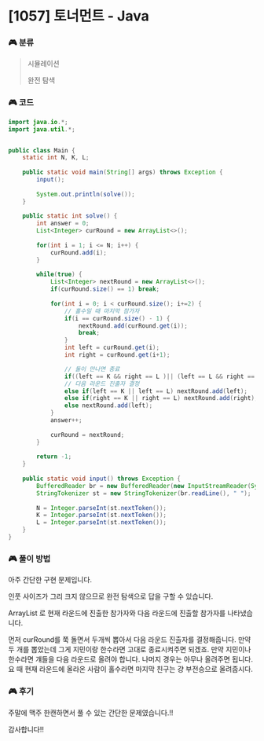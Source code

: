 # [1057] 토너먼트 - Java

###  :video_game: 분류

> 시뮬레이션
>
> 완전 탐색



### :video_game: 코드

```java
import java.io.*;
import java.util.*;


public class Main {
	static int N, K, L;
	
	public static void main(String[] args) throws Exception {
		input();
		
		System.out.println(solve());
	}
	
	public static int solve() {
		int answer = 0;
		List<Integer> curRound = new ArrayList<>();
		
		for(int i = 1; i <= N; i++) {
			curRound.add(i);
		}
		
		while(true) {
			List<Integer> nextRound = new ArrayList<>();
			if(curRound.size() == 1) break;
			
			for(int i = 0; i < curRound.size(); i+=2) {
				// 홀수일 때 마지막 참가자
				if(i == curRound.size() - 1) {
					nextRound.add(curRound.get(i));
					break;
				}
				int left = curRound.get(i);
				int right = curRound.get(i+1);

				// 둘이 만나면 종료
				if((left == K && right == L )|| (left == L && right == K)) return answer+1;
				// 다음 라운드 진출자 결정
				else if(left == K || left == L) nextRound.add(left);
				else if(right == K || right == L) nextRound.add(right);
				else nextRound.add(left);
			}
			answer++;
			
			curRound = nextRound;
		}
		
		return -1;
	}
	
	public static void input() throws Exception {
		BufferedReader br = new BufferedReader(new InputStreamReader(System.in));
		StringTokenizer st = new StringTokenizer(br.readLine(), " ");
		
		N = Integer.parseInt(st.nextToken());
		K = Integer.parseInt(st.nextToken());
		L = Integer.parseInt(st.nextToken());
	}
}
```



### :video_game: 풀이 방법

아주 간단한 구현 문제입니다. 

인풋 사이즈가 그리 크지 않으므로 완전 탐색으로 답을 구할 수 있습니다.



ArrayList 로 현재 라운드에 진출한 참가자와 다음 라운드에 진출할 참가자를 나타냈습니다.

먼저 curRound를 쭉 돌면서 두개씩 뽑아서 다음 라운드 진출자를 결정해줍니다. 만약 두 개를 뽑았는데 그게 지민이랑 한수라면 고대로 종료시켜주면 되겠죠. 만약 지민이나 한수라면 걔들을 다음 라운드로 올려야 합니다. 나머지 경우는 아무나 올려주면 됩니다. 요 때 현재 라운드에 올라온 사람이 홀수라면 마지막 친구는 걍 부전승으로 올려줍시다.



### :video_game: 후기

주말에 맥주 한캔하면서 풀 수 있는 간단한 문제였습니다.!!

감사합니다!!